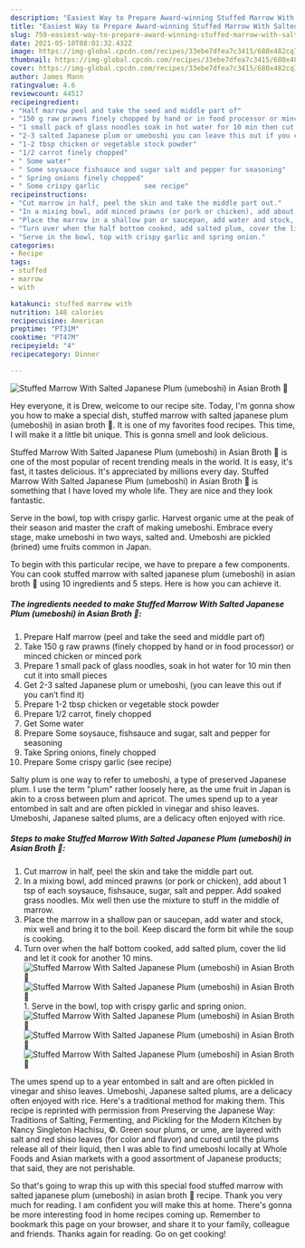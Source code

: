 ```yaml
---
description: "Easiest Way to Prepare Award-winning Stuffed Marrow With Salted Japanese Plum (umeboshi) in Asian Broth 🌿"
title: "Easiest Way to Prepare Award-winning Stuffed Marrow With Salted Japanese Plum (umeboshi) in Asian Broth 🌿"
slug: 759-easiest-way-to-prepare-award-winning-stuffed-marrow-with-salted-japanese-plum-umeboshi-in-asian-broth
date: 2021-05-10T08:01:32.432Z
image: https://img-global.cpcdn.com/recipes/33ebe7dfea7c3415/680x482cq70/stuffed-marrow-with-salted-japanese-plum-umeboshi-in-asian-broth-recipe-main-photo.jpg
thumbnail: https://img-global.cpcdn.com/recipes/33ebe7dfea7c3415/680x482cq70/stuffed-marrow-with-salted-japanese-plum-umeboshi-in-asian-broth-recipe-main-photo.jpg
cover: https://img-global.cpcdn.com/recipes/33ebe7dfea7c3415/680x482cq70/stuffed-marrow-with-salted-japanese-plum-umeboshi-in-asian-broth-recipe-main-photo.jpg
author: James Mann
ratingvalue: 4.6
reviewcount: 44517
recipeingredient:
- "Half marrow peel and take the seed and middle part of"
- "150 g raw prawns finely chopped by hand or in food processor or minced chicken or minced pork"
- "1 small pack of glass noodles soak in hot water for 10 min then cut it into small pieces"
- "2-3 salted Japanese plum or umeboshi you can leave this out if you cant find it"
- "1-2 tbsp chicken or vegetable stock powder"
- "1/2 carrot finely chopped"
- " Some water"
- " Some soysauce fishsauce and sugar salt and pepper for seasoning"
- " Spring onions finely chopped"
- " Some crispy garlic           see recipe"
recipeinstructions:
- "Cut marrow in half, peel the skin and take the middle part out."
- "In a mixing bowl, add minced prawns (or pork or chicken), add about 1 tsp of each soysauce, fishsauce, sugar, salt and pepper. Add soaked grass noodles. Mix well then use the mixture to stuff in the middle of marrow."
- "Place the marrow in a shallow pan or saucepan, add water and stock, mix well and bring it to the boil. Keep discard the form bit while the soup is cooking."
- "Turn over when the half bottom cooked, add salted plum, cover the lid and let it cook for another 10 mins."
- "Serve in the bowl, top with crispy garlic and spring onion."
categories:
- Recipe
tags:
- stuffed
- marrow
- with

katakunci: stuffed marrow with 
nutrition: 148 calories
recipecuisine: American
preptime: "PT31M"
cooktime: "PT47M"
recipeyield: "4"
recipecategory: Dinner

---
```



![Stuffed Marrow With Salted Japanese Plum (umeboshi) in Asian Broth 🌿](https://img-global.cpcdn.com/recipes/33ebe7dfea7c3415/680x482cq70/stuffed-marrow-with-salted-japanese-plum-umeboshi-in-asian-broth-recipe-main-photo.jpg)

Hey everyone, it is Drew, welcome to our recipe site. Today, I'm gonna show you how to make a special dish, stuffed marrow with salted japanese plum (umeboshi) in asian broth 🌿. It is one of my favorites food recipes. This time, I will make it a little bit unique. This is gonna smell and look delicious.

Stuffed Marrow With Salted Japanese Plum (umeboshi) in Asian Broth 🌿 is one of the most popular of recent trending meals in the world. It is easy, it's fast, it tastes delicious. It's appreciated by millions every day. Stuffed Marrow With Salted Japanese Plum (umeboshi) in Asian Broth 🌿 is something that I have loved my whole life. They are nice and they look fantastic.

Serve in the bowl, top with crispy garlic. Harvest organic ume at the peak of their season and master the craft of making umeboshi. Embrace every stage, make umeboshi in two ways, salted and. Umeboshi are pickled (brined) ume fruits common in Japan.


To begin with this particular recipe, we have to prepare a few components. You can cook stuffed marrow with salted japanese plum (umeboshi) in asian broth 🌿 using 10 ingredients and 5 steps. Here is how you can achieve it.

<!--inarticleads1-->

##### The ingredients needed to make Stuffed Marrow With Salted Japanese Plum (umeboshi) in Asian Broth 🌿:

1. Prepare Half marrow (peel and take the seed and middle part of)
1. Take 150 g raw prawns (finely chopped by hand or in food processor) or minced chicken or minced pork
1. Prepare 1 small pack of glass noodles, soak in hot water for 10 min then cut it into small pieces
1. Get 2-3 salted Japanese plum or umeboshi, (you can leave this out if you can’t find it)
1. Prepare 1-2 tbsp chicken or vegetable stock powder
1. Prepare 1/2 carrot, finely chopped
1. Get  Some water
1. Prepare  Some soysauce, fishsauce and sugar, salt and pepper for seasoning
1. Take  Spring onions, finely chopped
1. Prepare  Some crispy garlic           (see recipe)


Salty plum is one way to refer to umeboshi, a type of preserved Japanese plum. I use the term &#34;plum&#34; rather loosely here, as the ume fruit in Japan is akin to a cross between plum and apricot. The umes spend up to a year entombed in salt and are often pickled in vinegar and shiso leaves. Umeboshi, Japanese salted plums, are a delicacy often enjoyed with rice. 

<!--inarticleads2-->

##### Steps to make Stuffed Marrow With Salted Japanese Plum (umeboshi) in Asian Broth 🌿:

1. Cut marrow in half, peel the skin and take the middle part out.
1. In a mixing bowl, add minced prawns (or pork or chicken), add about 1 tsp of each soysauce, fishsauce, sugar, salt and pepper. Add soaked grass noodles. Mix well then use the mixture to stuff in the middle of marrow.
1. Place the marrow in a shallow pan or saucepan, add water and stock, mix well and bring it to the boil. Keep discard the form bit while the soup is cooking.
1. Turn over when the half bottom cooked, add salted plum, cover the lid and let it cook for another 10 mins.
<img src="//assets-global.cpcdn.com/assets/icons/button_play-2c75c40dde080a61004c1f40b05d8f140eaff45d7e9e6481dc71c63d2e7c4909.png" alt="Stuffed Marrow With Salted Japanese Plum (umeboshi) in Asian Broth 🌿"><img src="//assets-global.cpcdn.com/assets/icons/button_play-2c75c40dde080a61004c1f40b05d8f140eaff45d7e9e6481dc71c63d2e7c4909.png" alt="Stuffed Marrow With Salted Japanese Plum (umeboshi) in Asian Broth 🌿">1. Serve in the bowl, top with crispy garlic and spring onion.
<img src="//assets-global.cpcdn.com/assets/icons/button_play-2c75c40dde080a61004c1f40b05d8f140eaff45d7e9e6481dc71c63d2e7c4909.png" alt="Stuffed Marrow With Salted Japanese Plum (umeboshi) in Asian Broth 🌿"><img src="//assets-global.cpcdn.com/assets/icons/button_play-2c75c40dde080a61004c1f40b05d8f140eaff45d7e9e6481dc71c63d2e7c4909.png" alt="Stuffed Marrow With Salted Japanese Plum (umeboshi) in Asian Broth 🌿"><img src="//assets-global.cpcdn.com/assets/icons/button_play-2c75c40dde080a61004c1f40b05d8f140eaff45d7e9e6481dc71c63d2e7c4909.png" alt="Stuffed Marrow With Salted Japanese Plum (umeboshi) in Asian Broth 🌿">

The umes spend up to a year entombed in salt and are often pickled in vinegar and shiso leaves. Umeboshi, Japanese salted plums, are a delicacy often enjoyed with rice. Here&#39;s a traditional method for making them. This recipe is reprinted with permission from Preserving the Japanese Way: Traditions of Salting, Fermenting, and Pickling for the Modern Kitchen by Nancy Singleton Hachisu, ©. Green sour plums, or ume, are layered with salt and red shiso leaves (for color and flavor) and cured until the plums release all of their liquid, then I was able to find umeboshi locally at Whole Foods and Asian markets with a good assortment of Japanese products; that said, they are not perishable. 

So that's going to wrap this up with this special food stuffed marrow with salted japanese plum (umeboshi) in asian broth 🌿 recipe. Thank you very much for reading. I am confident you will make this at home. There's gonna be more interesting food in home recipes coming up. Remember to bookmark this page on your browser, and share it to your family, colleague and friends. Thanks again for reading. Go on get cooking!
